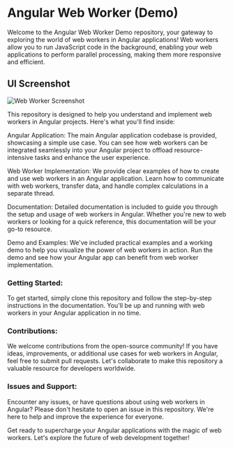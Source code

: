 # Angular Web Worker (Demo)
Welcome to the Angular Web Worker Demo repository, your gateway to exploring the world of web workers in Angular applications! Web workers allow you to run JavaScript code in the background, enabling your web applications to perform parallel processing, making them more responsive and efficient.

## UI Screenshot
![Web Worker Screenshot](https://github.com/pranaigiri/angular-web-worker/assets/102620441/9a7fb2a1-348a-444a-b944-a81ef071ba0d)

This repository is designed to help you understand and implement web workers in Angular projects. Here's what you'll find inside:

Angular Application: The main Angular application codebase is provided, showcasing a simple use case. You can see how web workers can be integrated seamlessly into your Angular project to offload resource-intensive tasks and enhance the user experience.

Web Worker Implementation: We provide clear examples of how to create and use web workers in an Angular application. Learn how to communicate with web workers, transfer data, and handle complex calculations in a separate thread.

Documentation: Detailed documentation is included to guide you through the setup and usage of web workers in Angular. Whether you're new to web workers or looking for a quick reference, this documentation will be your go-to resource.

Demo and Examples: We've included practical examples and a working demo to help you visualize the power of web workers in action. Run the demo and see how your Angular app can benefit from web worker implementation.

### Getting Started:

To get started, simply clone this repository and follow the step-by-step instructions in the documentation. You'll be up and running with web workers in your Angular application in no time.

### Contributions:

We welcome contributions from the open-source community! If you have ideas, improvements, or additional use cases for web workers in Angular, feel free to submit pull requests. Let's collaborate to make this repository a valuable resource for developers worldwide.

### Issues and Support:

Encounter any issues, or have questions about using web workers in Angular? Please don't hesitate to open an issue in this repository. We're here to help and improve the experience for everyone.

Get ready to supercharge your Angular applications with the magic of web workers. Let's explore the future of web development together!
